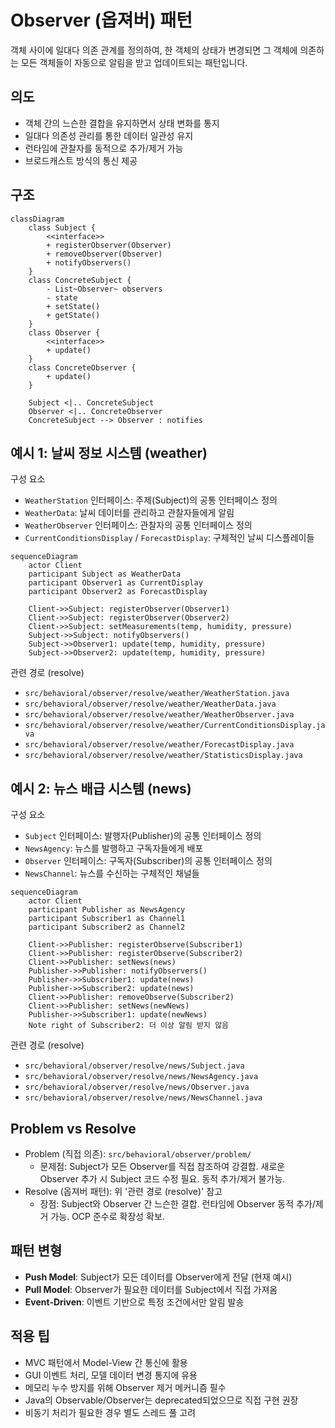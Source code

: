 # Observer (옵져버) 패턴

객체 사이에 일대다 의존 관계를 정의하여, 한 객체의 상태가 변경되면 그 객체에 의존하는 모든 객체들이 자동으로 알림을 받고 업데이트되는 패턴입니다.

## 의도
- 객체 간의 느슨한 결합을 유지하면서 상태 변화를 통지
- 일대다 의존성 관리를 통한 데이터 일관성 유지
- 런타임에 관찰자를 동적으로 추가/제거 가능
- 브로드캐스트 방식의 통신 제공

## 구조

```mermaid
classDiagram
    class Subject {
        <<interface>>
        + registerObserver(Observer)
        + removeObserver(Observer)
        + notifyObservers()
    }
    class ConcreteSubject {
        - List~Observer~ observers
        - state
        + setState()
        + getState()
    }
    class Observer {
        <<interface>>
        + update()
    }
    class ConcreteObserver {
        + update()
    }

    Subject <|.. ConcreteSubject
    Observer <|.. ConcreteObserver
    ConcreteSubject --> Observer : notifies
```

## 예시 1: 날씨 정보 시스템 (weather)

구성 요소
- `WeatherStation` 인터페이스: 주제(Subject)의 공통 인터페이스 정의
- `WeatherData`: 날씨 데이터를 관리하고 관찰자들에게 알림
- `WeatherObserver` 인터페이스: 관찰자의 공통 인터페이스 정의
- `CurrentConditionsDisplay` / `ForecastDisplay`: 구체적인 날씨 디스플레이들

```mermaid
sequenceDiagram
    actor Client
    participant Subject as WeatherData
    participant Observer1 as CurrentDisplay
    participant Observer2 as ForecastDisplay

    Client->>Subject: registerObserver(Observer1)
    Client->>Subject: registerObserver(Observer2)
    Client->>Subject: setMeasurements(temp, humidity, pressure)
    Subject->>Subject: notifyObservers()
    Subject->>Observer1: update(temp, humidity, pressure)
    Subject->>Observer2: update(temp, humidity, pressure)
```

관련 경로 (resolve)
- `src/behavioral/observer/resolve/weather/WeatherStation.java`
- `src/behavioral/observer/resolve/weather/WeatherData.java`
- `src/behavioral/observer/resolve/weather/WeatherObserver.java`
- `src/behavioral/observer/resolve/weather/CurrentConditionsDisplay.java`
- `src/behavioral/observer/resolve/weather/ForecastDisplay.java`
- `src/behavioral/observer/resolve/weather/StatisticsDisplay.java`

## 예시 2: 뉴스 배급 시스템 (news)

구성 요소
- `Subject` 인터페이스: 발행자(Publisher)의 공통 인터페이스 정의
- `NewsAgency`: 뉴스를 발행하고 구독자들에게 배포
- `Observer` 인터페이스: 구독자(Subscriber)의 공통 인터페이스 정의
- `NewsChannel`: 뉴스를 수신하는 구체적인 채널들

```mermaid
sequenceDiagram
    actor Client
    participant Publisher as NewsAgency
    participant Subscriber1 as Channel1
    participant Subscriber2 as Channel2

    Client->>Publisher: registerObserve(Subscriber1)
    Client->>Publisher: registerObserve(Subscriber2)
    Client->>Publisher: setNews(news)
    Publisher->>Publisher: notifyObservers()
    Publisher->>Subscriber1: update(news)
    Publisher->>Subscriber2: update(news)
    Client->>Publisher: removeObserve(Subscriber2)
    Client->>Publisher: setNews(newNews)
    Publisher->>Subscriber1: update(newNews)
    Note right of Subscriber2: 더 이상 알림 받지 않음
```

관련 경로 (resolve)
- `src/behavioral/observer/resolve/news/Subject.java`
- `src/behavioral/observer/resolve/news/NewsAgency.java`
- `src/behavioral/observer/resolve/news/Observer.java`
- `src/behavioral/observer/resolve/news/NewsChannel.java`

## Problem vs Resolve
- Problem (직접 의존): `src/behavioral/observer/problem/`
  - 문제점: Subject가 모든 Observer를 직접 참조하여 강결합. 새로운 Observer 추가 시 Subject 코드 수정 필요. 동적 추가/제거 불가능.
- Resolve (옵져버 패턴): 위 '관련 경로 (resolve)' 참고
  - 장점: Subject와 Observer 간 느슨한 결합. 런타임에 Observer 동적 추가/제거 가능. OCP 준수로 확장성 확보.

## 패턴 변형
- **Push Model**: Subject가 모든 데이터를 Observer에게 전달 (현재 예시)
- **Pull Model**: Observer가 필요한 데이터를 Subject에서 직접 가져옴
- **Event-Driven**: 이벤트 기반으로 특정 조건에서만 알림 발송

## 적용 팁
- MVC 패턴에서 Model-View 간 통신에 활용
- GUI 이벤트 처리, 모델 데이터 변경 통지에 유용
- 메모리 누수 방지를 위해 Observer 제거 메커니즘 필수
- Java의 Observable/Observer는 deprecated되었으므로 직접 구현 권장
- 비동기 처리가 필요한 경우 별도 스레드 풀 고려